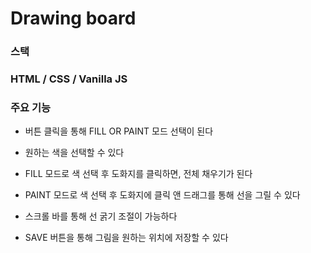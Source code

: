 # Drawing board

### 스택
### HTML / CSS / Vanilla JS

### 주요 기능
- 버튼 클릭을 통해 FILL OR PAINT 모드 선택이 된다

- 원하는 색을 선택할 수 있다

- FILL 모드로 색 선택 후 도화지를 클릭하면, 전체 채우기가 된다

- PAINT 모드로 색 선택 후 도화지에 클릭 앤 드래그를 통해 선을 그릴 수 있다

- 스크롤 바를 통해 선 굵기 조절이 가능하다

- SAVE 버튼을 통해 그림을 원하는 위치에 저장할 수 있다
